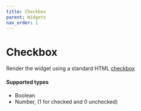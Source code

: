 ```yaml
---
title: Checkbox
parent: Widgets
nav_order: 1
---
```


# Checkbox

Render the widget using a standard HTML [checkbox](https://developer.mozilla.org/en-US/docs/Web/HTML/Element/Input/checkbox)

#### Supported types
- Boolean
- Number, (1 for checked and 0 unchecked)
